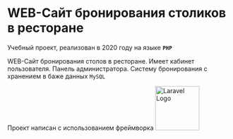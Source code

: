 # WEB-Сайт бронирования столиков в ресторане

Учебный проект, реализован в 2020 году на языке **`PHP`**

WEB-Сайт бронирования столов в ресторане. Имеет кабинет пользователя. Панель администратора. Систему бронирования с хранением в баже данных `MySQL`

Проект написан с использованием фреймворка <img src="https://raw.githubusercontent.com/laravel/art/master/logo-lockup/5%20SVG/2%20CMYK/1%20Full%20Color/laravel-logolockup-cmyk-red.svg" width="100" alt="Laravel Logo">


